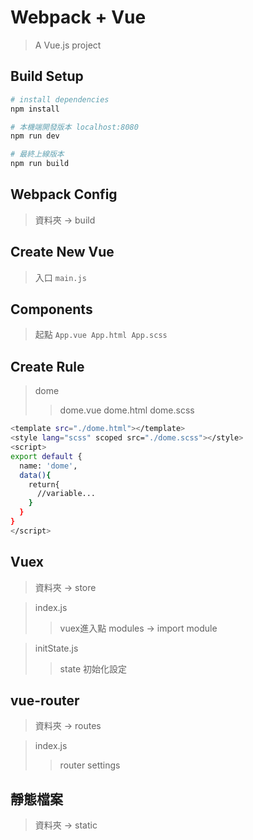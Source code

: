 # Webpack + Vue

> A Vue.js project

## Build Setup

``` bash
# install dependencies
npm install

# 本機端開發版本 localhost:8080
npm run dev

# 最終上線版本
npm run build
```
## Webpack Config
> 資料夾 -> build

## Create New Vue

> 入口
`main.js`

## Components

> 起點
`
App.vue
App.html
App.scss
`

## Create Rule
> dome
>> dome.vue
>> dome.html
>> dome.scss

```bash
<template src="./dome.html"></template>
<style lang="scss" scoped src="./dome.scss"></style>
<script>
export default {
  name: 'dome',
  data(){
    return{
      //variable...
    }
  }
}
</script>
```

## Vuex
> 資料夾 -> store

> index.js
>> vuex進入點
>> modules -> import module

> initState.js
>> state 初始化設定

## vue-router
> 資料夾 -> routes

> index.js
>> router settings

## 靜態檔案
> 資料夾 -> static